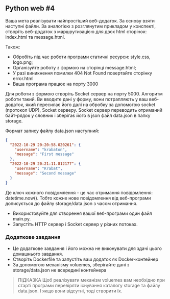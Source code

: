 ## Python web #4

Ваша мета реалізувати найпростіший веб-додаток. За основу взяти наступні файли.
За аналогією з розглянутим прикладом у конспекті, створіть веб-додаток з маршрутизацією для двох html сторінок: index.html та message.html.

Також:
- Обробіть під час роботи програми статичні ресурси: style.css, logo.png;
- Організуйте роботу з формою на сторінці message.html;
- У разі виникнення помилки 404 Not Found повертайте сторінку error.html
- Ваша програма працює на порту 3000


Для роботи з формою створіть Socket сервер на порту 5000. Алгоритм роботи такий. Ви вводите дані у форму, вони потрапляють у ваш веб-додаток, який пересилає його далі на обробку за допомогою socket (протокол UDP), Socket серверу. Socket сервер переводить отриманий байт-рядок у словник і зберігає його в json файл data.json в папку storage.


Формат запису файлу data.json наступний:
```json
{
  "2022-10-29 20:20:58.020261": {
    "username": "krabaton",
    "message": "First message"
  },
  "2022-10-29 20:21:11.812177": {
    "username": "Krabat",
    "message": "Second message"
  }
}
```
Де ключ кожного повідомлення - це час отримання повідомлення: datetime.now(). Тобто кожне нове повідомлення від веб-програми дописується до файлу storage/data.json з часом отримання.
- Використовуйте для створення вашої веб-програми один файл main.py. 
- Запустіть HTTP сервер і Socket сервер у різних потоках.

### Додаткове завдання

- Це додаткове завдання і його можна не виконувати для здачі цього домашнього завдання.
- Створіть Dockerfile та запустіть ваш додаток як Docker-контейнер
- За допомогою механізму voluemes, зберігайте дані з storage/data.json не всередині контейнера

> ПІДКАЗКА
> Щоб реалізувати механізм voluemes вам необхідно при старті програми перевіряти існування каталогу storage та файлу data.json. І якщо вони відсутні, тоді створити їх.
